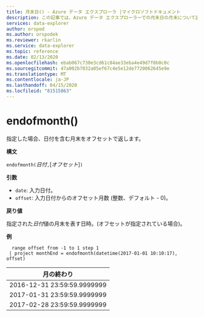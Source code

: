 ```yaml
---
title: 月末日() - Azure データ エクスプローラ |マイクロソフトドキュメント
description: この記事では、Azure データ エクスプローラーでの月末日の月末について説明します。
services: data-explorer
author: orspod
ms.author: orspodek
ms.reviewer: rkarlin
ms.service: data-explorer
ms.topic: reference
ms.date: 02/13/2020
ms.openlocfilehash: ebab067c730e3cd61c84ae33eba4e49d7f0b0c0c
ms.sourcegitcommit: 47a002b7032a05ef67c4e5e12de7720062645e9e
ms.translationtype: MT
ms.contentlocale: ja-JP
ms.lasthandoff: 04/15/2020
ms.locfileid: "81515863"
---
```

# <a name="endofmonth"></a>endofmonth()

指定した場合、日付を含む月末をオフセットで返します。

**構文**

`endofmonth(`*日付*`,`[*オフセット*]`)`

**引数**

* `date`: 入力日付。
* `offset`: 入力日付からのオフセット月数 (整数、デフォルト - 0)。

**戻り値**

指定された*日付*値の月末を表す日時。(オフセットが指定されている場合)。

**例**

```kusto
  range offset from -1 to 1 step 1
 | project monthEnd = endofmonth(datetime(2017-01-01 10:10:17), offset) 
```

|月の終わり|
|---|
|2016-12-31 23:59:59.9999999|
|2017-01-31 23:59:59.9999999|
|2017-02-28 23:59:59.9999999|